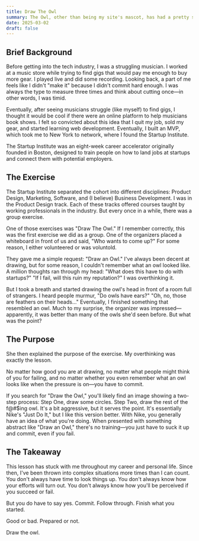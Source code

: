 ```yaml
---
title: Draw The Owl
summary: The Owl, other than being my site's mascot, has had a pretty significant meaning in my life. During my time at the Startup Institute of New York, we were given the exercise to "Draw an Owl." What seemed like a random exercise had a profound meaning that stayed with me. Let's talk about it.
date: 2025-03-02
draft: false
---
```


<h2>Brief Background</h2>
<p>
    Before getting into the tech industry, I was a struggling musician. I worked at a music store while trying to find gigs that would pay me enough to buy more gear. I played live and did some recording. Looking back, a part of me feels like I didn't "make it" because I didn't commit hard enough. I was always the type to measure three times and think about cutting once—in other words, I was timid.
</p>
<p>
    Eventually, after seeing musicians struggle (like myself) to find gigs, I thought it would be cool if there were an online platform to help musicians book shows. I felt so convicted about this idea that I quit my job, sold my gear, and started learning web development. Eventually, I built an MVP, which took me to New York to network, where I found the Startup Institute. 
</p>
<p>
    The Startup Institute was an eight-week career accelerator originally founded in Boston, designed to train people on how to land jobs at startups and connect them with potential employers.
</p>

<h2>The Exercise</h2>
<p>
    The Startup Institute separated the cohort into different disciplines: Product Design, Marketing, Software, and (I believe) Business Development. I was in the Product Design track. Each of these tracks offered courses taught by working professionals in the industry. But every once in a while, there was a group exercise.
</p>
<p>
    One of those exercises was "Draw The Owl." If I remember correctly, this was the first exercise we did as a group. One of the organizers placed a whiteboard in front of us and said, "Who wants to come up?" For some reason, I either volunteered or was voluntold.
</p>
<p>
    They gave me a simple request: "Draw an Owl." I've always been decent at drawing, but for some reason, I couldn't remember what an owl looked like. A million thoughts ran through my head: "What does this have to do with startups?" "If I fail, will this ruin my reputation?" I was overthinking it.
</p>
<p>
    But I took a breath and started drawing the owl's head in front of a room full of strangers. I heard people murmur, "Do owls have ears?" "Oh, no, those are feathers on their heads..." Eventually, I finished something that resembled an owl. Much to my surprise, the organizer was impressed—apparently, it was better than many of the owls she'd seen before. But what was the point?
</p>

<h2>The Purpose</h2>
<p>
    She then explained the purpose of the exercise. My overthinking was exactly the lesson.
</p>
<p>
    No matter how good you are at drawing, no matter what people might think of you for failing, and no matter whether you even remember what an owl looks like when the pressure is on—you have to commit. 
</p>
<p>
    If you search for "Draw the Owl," you'll likely find an image showing a two-step process: Step One, draw some circles. Step Two, draw the rest of the f@#$ing owl. It's a bit aggressive, but it serves the point. It's essentially Nike's "Just Do It," but I like this version better. With Nike, you generally have an idea of what you're doing. When presented with something abstract like "Draw an Owl," there's no training—you just have to suck it up and commit, even if you fail.
</p>

<h2>The Takeaway</h2>
<p>
    This lesson has stuck with me throughout my career and personal life. Since then, I've been thrown into complex situations more times than I can count. You don't always have time to look things up. You don't always know how your efforts will turn out. You don't always know how you'll be perceived if you succeed or fail.
</p>
<p>
    But you do have to say yes. Commit. Follow through. Finish what you started.
</p>
<p>
    Good or bad. Prepared or not.
</p>
<p>
    Draw the owl.
</p>
